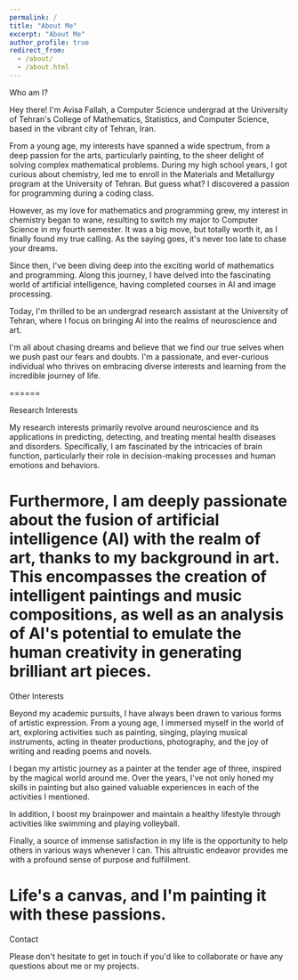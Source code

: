 ```yaml
---
permalink: /
title: "About Me"
excerpt: "About Me"
author_profile: true
redirect_from: 
  - /about/
  - /about.html
---
```


Who am I?

Hey there! I'm Avisa Fallah, a Computer Science undergrad at the University of Tehran's College of Mathematics, Statistics, and Computer Science, based in the vibrant city of Tehran, Iran.

From a young age, my interests have spanned a wide spectrum, from a deep passion for the arts, particularly painting, to the sheer delight of solving complex mathematical problems. During my high school years,  I got curious about chemistry, led me to enroll in the Materials and Metallurgy program at the University of Tehran. But guess what? I discovered a passion for programming during a coding class.

However, as my love for mathematics and programming grew, my interest in chemistry began to wane, resulting to switch my major to Computer Science in my fourth semester. It was a big move, but totally worth it, as I finally found my true calling. As the saying goes, it's never too late to chase your dreams. 

Since then, I've been diving deep into the exciting world of mathematics and programming. Along this journey, I have delved into the fascinating world of artificial intelligence, having completed courses in AI and image processing.

Today, I'm thrilled to be an undergrad research assistant at the University of Tehran, where I focus on bringing AI into the realms of neuroscience and art.

I'm all about chasing dreams and believe that we find our true selves when we push past our fears and doubts. I'm a passionate, and ever-curious individual who thrives on embracing diverse interests and learning from the incredible journey of life.

======

Research Interests

My research interests primarily revolve around neuroscience and its applications in predicting, detecting, and treating mental health diseases and disorders. Specifically, I am fascinated by the intricacies of brain function, particularly their role in decision-making processes and human emotions and behaviors.

Furthermore, I am deeply passionate about the fusion of artificial intelligence (AI) with the realm of art, thanks to my background in art. This encompasses the creation of intelligent paintings and music compositions, as well as an analysis of AI's potential to emulate the human creativity in generating brilliant art pieces.
======

Other Interests

Beyond my academic pursuits, I have always been drawn to various forms of artistic expression. From a young age, I immersed myself in the world of art, exploring activities such as painting, singing, playing musical instruments, acting in theater productions, photography, and the joy of writing and reading poems and novels. 

I began my artistic journey as a painter at the tender age of three, inspired by the magical world around me. Over the years, I've not only honed my skills in painting but also gained valuable experiences in each of the activities I mentioned.

In addition, I boost my brainpower and maintain a healthy lifestyle through activities like swimming and playing volleyball. 

Finally, a source of immense satisfaction in my life is the opportunity to help others in various ways whenever I can. This altruistic endeavor provides me with a profound sense of purpose and fulfillment.

Life's a canvas, and I'm painting it with these passions. 
======

Contact

Please don't hesitate to get in touch if you'd like to collaborate or have any questions about me or my projects.